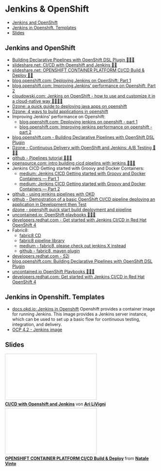 # Jenkins & OpenShift
- [Jenkins and OpenShift](#jenkins-and-openshift)
- [Jenkins in Openshift. Templates](#jenkins-in-openshift-templates)
- [Slides](#slides)

## Jenkins and OpenShift
* [Building Declarative Pipelines with OpenShift DSL Plugin 🌟🌟🌟](https://blog.openshift.com/building-declarative-pipelines-openshift-dsl-plugin/)
* [slideshare.net: CI/CD with Openshift and Jenkins 🌟🌟](https://www.slideshare.net/arilivigni/cicd-with-openshift-and-jenkins)
* [slideshare.net: OPENSHIFT CONTAINER PLATFORM CI/CD Build & Deploy  🌟🌟](https://www.slideshare.net/mozillabros/openshift-container-platform-cicd-build-deploy)
* [blog.openshift.com: Deploying Jenkins on OpenShift: Part 1](https://blog.openshift.com/deploying-jenkins-on-openshift-part-1/)
* [blog.openshift.com: Improving Jenkins’ performance on Openshift: Part 2](https://blog.openshift.com/improving-jenkins-performance-on-openshift-part-2/)
* [cloudowski.com: Jenkins on OpenShift - how to use and customize it in a cloud-native way 🌟🌟🌟🌟](https://cloudowski.com/articles/jenkins-on-openshift/)
* [Dzone: a quick guide to deploying java apps on openshift](https://dzone.com/articles/a-quick-guide-to-deploying-java-apps-on-openshift)
* [Dzone: 4 ways to build applications in openshift](https://dzone.com/articles/4-ways-to-build-applications-in-openshift-1)
* Improving Jenkins’ performance on Openshift:
    * [blog.openshift.com: Deploying jenkins on openshift - part 1](https://blog.openshift.com/deploying-jenkins-on-openshift-part-1/)
    * [blog.openshift.com: Improving jenkins performance on openshift - part 2](https://blog.openshift.com/improving-jenkins-performance-on-openshift-part-2/)
* [blog.openshift.com - Building Declarative Pipelines with OpenShift DSL Plugin](https://blog.openshift.com/building-declarative-pipelines-openshift-dsl-plugin/)
* [Dzone - Continuous Delivery with OpenShift and Jenkins: A/B Testing 🌟🌟🌟](https://dzone.com/articles/continuous-delivery-with-openshift-and-jenkins-ab)
* [github - Pipelines tutorial 🌟🌟🌟](https://github.com/openshift/pipelines-tutorial)
* [opensource.com: intro building cicd pipelins with jenkins 🌟🌟🌟](https://opensource.com/article/19/9/intro-building-cicd-pipelines-jenkins)
* Jenkins CICD Getting started with Groovy and Docker Containers:
    * [medium: Jenkins CICD Getting started with Groovy and Docker Containers — Part 1](https://blog.isaack.io/articles/2016-08/Jenkins-CICD-Getting-Started-With-Groovy-Part-1)
    * [medium: Jenkins CICD Getting started with Groovy and Docker Containers — Part 2](https://medium.com/@fvtool/jenkins-cicd-getting-started-with-groovy-and-docker-containers-part-2-b03a1b934a49)
* [github - using jenkins pipelines with OKD](https://github.com/openshift/origin/tree/master/examples/jenkins/pipeline)
* [github - Demostration of a basic OpenShift CI/CD pipeline deploying an application in Development then Test](https://github.com/gnunn1/openshift-basic-pipeline)
* [dzone - openshift quick start build deployment and pipeline](https://dzone.com/articles/openshift-quick-start-build-deployment-and-pipelin)
* [uncontained.io: OpenShift playbooks 🌟🌟🌟](http://v1.uncontained.io/)
* [developers.redhat.com - Get started with Jenkins CI/CD in Red Hat OpenShift 4](https://developers.redhat.com/blog/2019/05/02/get-started-with-jenkins-ci-cd-in-red-hat-openshift-4/)
* Fabric8:
    * [fabric8 CD](http://fabric8.io/guide/cdelivery.html)
    * [fabric8 pipeline library](https://github.com/fabric8io/fabric8-pipeline-library)
    * [medium - fabric8, please check out jenkins X instead](https://medium.com/@jstrachan/fabric8-please-check-out-jenkins-x-instead-8295a025173a)
    * [github - fabric8, maven plugin](https://github.com/fabric8io/fabric8-maven-plugin )
* [developers.redhat.com - S2i](https://developers.redhat.com/blog/2018/09/26/source-versus-binary-s2i-workflows-with-red-hat-openshift-application-runtimes/)
* [blog.openshift.com: Building Declarative Pipelines with OpenShift DSL Plugin](https://blog.openshift.com/building-declarative-pipelines-openshift-dsl-plugin/)
* [uncontained.io OpenShift Playbooks 🌟🌟🌟](http://v1.uncontained.io/)
* [developers.redhat.com: Get started with Jenkins CI/CD in Red Hat OpenShift 4](https://developers.redhat.com/blog/2019/05/02/get-started-with-jenkins-ci-cd-in-red-hat-openshift-4/)

## Jenkins in Openshift. Templates
* [docs.okd.io: Jenkins in Openshift](https://docs.okd.io/latest/using_images/other_images/jenkins.html) Openshift provides a container image for running Jenkins. This image provides a Jenkins server instance, which can be used to set up a basic flow for continuous testing, integration, and delivery.
* [OCP 4.2 - Jenkins image](https://docs.openshift.com/container-platform/4.2/openshift_images/using_images/images-other-jenkins-agent.html)

## Slides
<iframe src="//www.slideshare.net/slideshow/embed_code/key/GNg4EksIW8cNFg" frameborder="0" marginwidth="0" marginheight="0" scrolling="no" style="border:1px solid #CCC; border-width:1px; margin-bottom:5px; max-width: 100%;" allowfullscreen> </iframe> <div style="margin-bottom:5px"> <strong> <a href="//www.slideshare.net/arilivigni/cicd-with-openshift-and-jenkins" title="CI/CD with Openshift and Jenkins" target="_blank">CI/CD with Openshift and Jenkins</a> </strong> von <strong><a href="https://www.slideshare.net/arilivigni" target="_blank">Ari LiVigni</a></strong> </div>

<iframe src="//www.slideshare.net/slideshow/embed_code/key/rL59hI2J3e7j6T" frameborder="0" marginwidth="0" marginheight="0" scrolling="no" style="border:1px solid #CCC; border-width:1px; margin-bottom:5px; max-width: 100%;" allowfullscreen> </iframe> <div style="margin-bottom:5px"> <strong> <a href="//www.slideshare.net/mozillabros/openshift-container-platform-cicd-build-deploy" title="OPENSHIFT CONTAINER PLATFORM CI/CD Build &amp; Deploy" target="_blank">OPENSHIFT CONTAINER PLATFORM CI/CD Build &amp; Deploy</a> </strong> from <strong><a href="https://www.slideshare.net/mozillabros" target="_blank">Natale Vinto</a></strong> </div>
